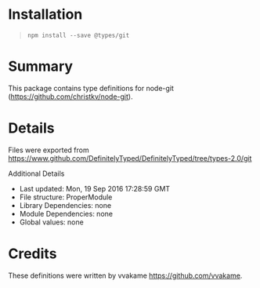 # Installation
> `npm install --save @types/git`

# Summary
This package contains type definitions for node-git (https://github.com/christkv/node-git).

# Details
Files were exported from https://www.github.com/DefinitelyTyped/DefinitelyTyped/tree/types-2.0/git

Additional Details
 * Last updated: Mon, 19 Sep 2016 17:28:59 GMT
 * File structure: ProperModule
 * Library Dependencies: none
 * Module Dependencies: none
 * Global values: none

# Credits
These definitions were written by vvakame <https://github.com/vvakame>.
